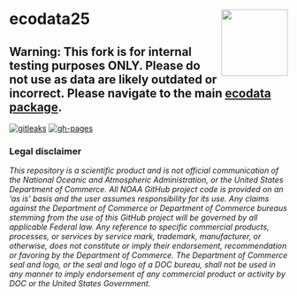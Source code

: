 
<!-- README.md is generated from README.Rmd. Please edit that file -->

# ecodata25 <img src="man/figures/ecodata25_logo.png" align="right" width="120"/>

## Warning: This fork is for internal testing purposes ONLY. Please do not use as data are likely outdated or incorrect. Please navigate to the main [ecodata package](https://github.com/NOAA-EDAB/ecodata).

<!-- badges: start -->

[![gitleaks](https://github.com/NOAA-EDAB/ecodata25/actions/workflows/secretScan.yml/badge.svg)](https://github.com/NOAA-EDAB/ecodata25/actions/workflows/secretScan.yml)
[![gh-pages](https://github.com/NOAA-EDAB/ecodata25/actions/workflows/pkgdown.yml/badge.svg)](https://github.com/NOAA-EDAB/ecodata25/actions/workflows/pkgdown.yml)

<!-- badges: end -->

### Legal disclaimer

*This repository is a scientific product and is not official
communication of the National Oceanic and Atmospheric Administration, or
the United States Department of Commerce. All NOAA GitHub project code
is provided on an ‘as is’ basis and the user assumes responsibility for
its use. Any claims against the Department of Commerce or Department of
Commerce bureaus stemming from the use of this GitHub project will be
governed by all applicable Federal law. Any reference to specific
commercial products, processes, or services by service mark, trademark,
manufacturer, or otherwise, does not constitute or imply their
endorsement, recommendation or favoring by the Department of Commerce.
The Department of Commerce seal and logo, or the seal and logo of a DOC
bureau, shall not be used in any manner to imply endorsement of any
commercial product or activity by DOC or the United States Government.*

